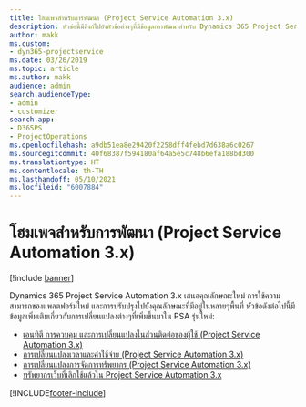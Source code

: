 ```yaml
---
title: โฮมเพจสำหรับการพัฒนา (Project Service Automation 3.x)
description: หัวข่อนี้มีลิงก์ไปยังหัวข้อต่างๆที่มีข้อมูลการพัฒนาสำหรับ Dynamics 365 Project Service Automation (PSA) รุ่น 3.x.
author: makk
ms.custom:
- dyn365-projectservice
ms.date: 03/26/2019
ms.topic: article
ms.author: makk
audience: admin
search.audienceType:
- admin
- customizer
search.app:
- D365PS
- ProjectOperations
ms.openlocfilehash: a9db51ea8e29420f2258dff4febd7d638a6c0267
ms.sourcegitcommit: 40f68387f594180af64a5e5c748b6efa188bd300
ms.translationtype: HT
ms.contentlocale: th-TH
ms.lasthandoff: 05/10/2021
ms.locfileid: "6007884"
---
```

# <a name="development-home-page-project-service-automation-3x"></a>โฮมเพจสำหรับการพัฒนา (Project Service Automation 3.x)

[!include [banner](../../includes/psa-now-project-operations.md)]

Dynamics 365 Project Service Automation 3.x เสนอคุณลักษณะใหม่ การใช้ความสามารถของแพลตฟอร์มใหม่ และการปรับปรุงไปยังคุณลักษณะที่มีอยู่ในหลายๆพื้นที่ หัวข้อดังต่อไปนี้มีข้อมูลเพิ่มเติมเกี่ยวกับการเปลี่ยนแปลงต่างๆที่เพิ่มขึ้นมาใน PSA รุ่นใหม่:

- [เอนทิตี การควบคุม และการเปลี่ยนแปลงในส่วนติดต่อของผู้ใช้ (Project Service Automation 3.x)](../developer-guides/entity-changes-v3.x.md)
- [การเปลี่ยนแปลงเวลาและค่าใช้จ่าย (Project Service Automation 3.x)](../developer-guides/time-expense-changes-v3.x.md)
- [การเปลี่ยนแปลงการจัดการทรัพยากร (Project Service Automation 3.x)](../developer-guides/resource-management-changes-v3.x.md)
- [ทรัพยากรเว็บที่เลิกใช้แล้วใน Project Service Automation 3.x](../developer-guides/web-resources-deprecated-v3.x.md)


[!INCLUDE[footer-include](../../includes/footer-banner.md)]